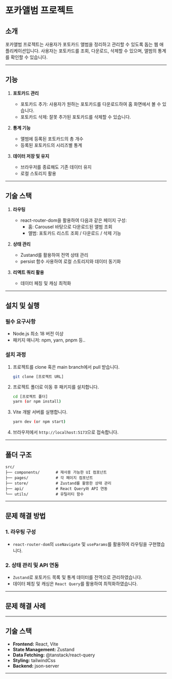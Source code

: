 # **포카앨범 프로젝트**

## **소개**

포카앨범 프로젝트는 사용자가 포토카드 앨범을 정리하고 관리할 수 있도록 돕는 웹 애플리케이션입니다. 사용자는 포토카드를 조회, 다운로드, 삭제할 수 있으며, 앨범의 통계를 확인할 수 있습니다.

---

## **기능**

1. **포토카드 관리**

   - 포토카드 추가: 사용자가 원하는 포토카드를 다운로드하여 홈 화면에서 볼 수 있습니다.
   - 포토카드 삭제: 잘못 추가된 포토카드를 삭제할 수 있습니다.

2. **통계 기능**

   - 앨범에 등록된 포토카드의 총 개수
   - 등록된 포토카드의 시리즈별 통계

3. **데이터 저장 및 유지**

   - 브라우저를 종료해도 기존 데이터 유지
   - 로컬 스토리지 활용

---

## **기술 스택**

1. **라우팅**

   - react-router-dom을 활용하여 다음과 같은 페이지 구성:
     - 홈: Carousel 바탕으로 다운로드된 앨범 조회
     - 앨범: 포토카드 리스트 조회 / 다운로드 / 삭제 기능

2. **상태 관리**

   - Zustand를 활용하여 전역 상태 관리
   - persist 함수 사용하여 로컬 스토리지와 데이터 동기화

3. **리액트 쿼리 활용**

   - 데이터 페칭 및 캐싱 최적화

---

## **설치 및 실행**

### **필수 요구사항**

- Node.js 최소 18 버전 이상
- 패키지 매니저: npm, yarn, pnpm 등..

### **설치 과정**

1. 프로젝트를 clone 혹은 main branch에서 pull 받습니다.

   ```bash
   git clone [프로젝트 URL]
   ```

2. 프로젝트 폴더로 이동 후 패키지를 설치합니다.

   ```bash
   cd [프로젝트 폴더]
   yarn (or npm install)
   ```

3. Vite 개발 서버를 실행합니다.

   ```bash
   yarn dev (or npm start)
   ```

4. 브라우저에서 `http://localhost:5173`으로 접속합니다.

---

## **폴더 구조**

```plaintext
src/
├── components/       # 재사용 가능한 UI 컴포넌트
├── pages/            # 각 페이지 컴포넌트
├── store/            # Zustand를 활용한 상태 관리
├── api/              # React Query와 API 연동
└── utils/            # 유틸리티 함수
```

---

## **문제 해결 방법**

### **1. 라우팅 구성**

- `react-router-dom`의 `useNavigate` 및 `useParams`를 활용하여 라우팅을 구현했습니다.

### **2. 상태 관리 및 API 연동**

- `Zustand`로 포토카드 목록 및 통계 데이터를 전역으로 관리하였습니다.
- 데이터 페칭 및 캐싱은 `React Query`를 활용하여 최적화하였습니다.

---

## **문제 해결 사례**

---

## **기술 스택**

- **Frontend:** React, Vite
- **State Management:** Zustand
- **Data Fetching:** @tanstack/react-query
- **Styling:** tailwindCss
- **Backend:** json-server

---
